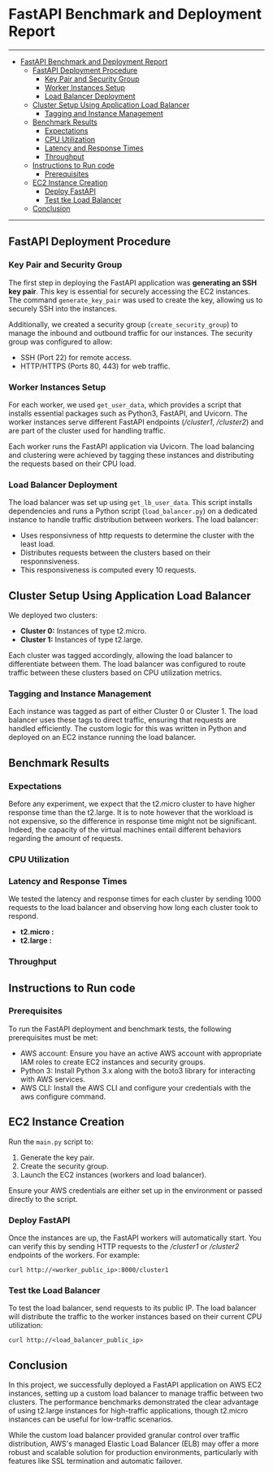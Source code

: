 # FastAPI Benchmark and Deployment Report

---
- [FastAPI Benchmark and Deployment Report](#fastapi-benchmark-and-deployment-report)
  - [FastAPI Deployment Procedure](#fastapi-deployment-procedure)
    - [Key Pair and Security Group](#key-pair-and-security-group)
    - [Worker Instances Setup](#worker-instances-setup)
    - [Load Balancer Deployment](#load-balancer-deployment)
  - [Cluster Setup Using Application Load Balancer](#cluster-setup-using-application-load-balancer)
    - [Tagging and Instance Management](#tagging-and-instance-management)
  - [Benchmark Results](#benchmark-results)
    - [Expectations](#expectations)
    - [CPU Utilization](#cpu-utilization)
    - [Latency and Response Times](#latency-and-response-times)
    - [Throughput](#throughput)
  - [Instructions to Run code](#instructions-to-run-code)
    - [Prerequisites](#prerequisites)
  - [EC2 Instance Creation](#ec2-instance-creation)
    - [Deploy FastAPI](#deploy-fastapi)
    - [Test tke Load Balancer](#test-tke-load-balancer)
  - [Conclusion](#conclusion)

---

## FastAPI Deployment Procedure

### Key Pair and Security Group

The first step in deploying the FastAPI application was **generating an SSH key pair**. This key is essential for securely accessing the EC2 instances. The command `generate_key_pair` was used to create the key, allowing us to securely SSH into the instances.

Additionally, we created a security group (`create_security_group`) to manage the inbound and outbound traffic for our instances. The security group was configured to allow:

- SSH (Port 22) for remote access.
- HTTP/HTTPS (Ports 80, 443) for web traffic.

### Worker Instances Setup

For each worker, we used `get_user_data`, which provides a script that installs essential packages such as Python3, FastAPI, and Uvicorn. The worker instances serve different FastAPI endpoints (_/cluster1_, _/cluster2_) and are part of the cluster used for handling traffic.

Each worker runs the FastAPI application via Uvicorn. The load balancing and clustering were achieved by tagging these instances and distributing the requests based on their CPU load.

### Load Balancer Deployment

The load balancer was set up using `get_lb_user_data`. This script installs dependencies and runs a Python script (`load_balancer.py`) on a dedicated instance to handle traffic distribution between workers. The load balancer:

- Uses responsivness of http requests to determine the cluster with the least load.
- Distributes requests between the clusters based on their responnsiveness.
- This responsiveness is computed every 10 requests.

## Cluster Setup Using Application Load Balancer

We deployed two clusters:

- **Cluster 0:** Instances of type t2.micro.
- **Cluster 1:** Instances of type t2.large.

Each cluster was tagged accordingly, allowing the load balancer to differentiate between them. The load balancer was configured to route traffic between these clusters based on CPU utilization metrics.

### Tagging and Instance Management

Each instance was tagged as part of either Cluster 0 or Cluster 1. The load balancer uses these tags to direct traffic, ensuring that requests are handled efficiently. The custom logic for this was written in Python and deployed on an EC2 instance running the load balancer.

## Benchmark Results 

### Expectations

Before any experiment, we expect that the t2.micro cluster to have higher response time than the t2.large. It is to note however that the workload is not expensive, so the difference in response time might not be significant.
Indeed, the capacity of the virtual machines entail different behaviors regarding the amount of requests. 

### CPU Utilization 


### Latency and Response Times

We tested the latency and response times for each cluster by sending 1000 requests to the load balancer and observing how long each cluster took to respond.

- **t2.micro :**
- **t2.large :**

### Throughput


## Instructions to Run code

### Prerequisites 

To run the FastAPI deployment and benchmark tests, the following prerequisites must be met:

    
- AWS account: Ensure you have an active AWS account with appropriate IAM roles to create EC2 instances and security groups.
- Python 3: Install Python 3.x along with the boto3 library for interacting with AWS services.
- AWS CLI: Install the AWS CLI and configure your credentials with the aws configure command.

## EC2 Instance Creation 

Run the `main.py` script to:

1. Generate the key pair.
2. Create the security group.
3. Launch the EC2 instances (workers and load balancer).

Ensure your AWS credentials are either set up in the environment or passed directly to the script.

### Deploy FastAPI

Once the instances are up, the FastAPI workers will automatically start. You can verify this by sending HTTP requests to the _/cluster1_ or _/cluster2_ endpoints of the workers. For example:
```
curl http://<worker_public_ip>:8000/cluster1
```
### Test tke Load Balancer

To test the load balancer, send requests to its public IP. The load balancer will distribute the traffic to the worker instances based on their current CPU utilization:
```
curl http://<load_balancer_public_ip>
```

## Conclusion 

In this project, we successfully deployed a FastAPI application on AWS EC2 instances, setting up a custom load balancer to manage traffic between two clusters. The performance benchmarks demonstrated the clear advantage of using t2.large instances for high-traffic applications, though t2.micro instances can be useful for low-traffic scenarios.

While the custom load balancer provided granular control over traffic distribution, AWS's managed Elastic Load Balancer (ELB) may offer a more robust and scalable solution for production environments, particularly with features like SSL termination and automatic failover.